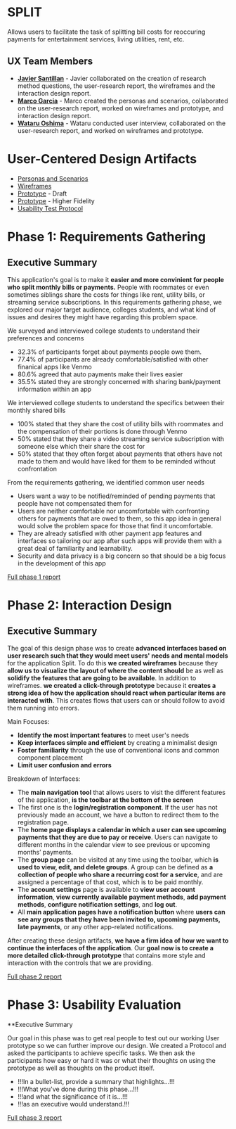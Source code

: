 # SPLIT

Allows users to facilitate the task of splitting bill costs for reoccuring payments for entertainment services, living utilities, rent, etc.

## UX Team Members

* **[Javier Santillan](https://usabilityengineering.github.io/ux-portfolio-JavierSatan/)** - Javier collaborated on the creation of research method questions, the user-research report, the wireframes and the interaction design report.
* **[Marco Garcia](https://usabilityengineering.github.io/ux-portfolio-marcogarciamuro/)** - Marco created the personas and scenarios, collaborated on the user-research report, worked on wireframes and prototype, and interaction design report.
* **[Wataru Oshima](https://usabilityengineering.github.io/ux-portfolio-Wataru-Oshima-Tokyo/)** - Wataru conducted user interview, collaborated on the user-research report, and worked on wireframes and prototype.

# User-Centered Design Artifacts
 
* [Personas and Scenarios](phase1_gathering/Personas_Scenarios.pdf)
* [Wireframes](phase2_gathering/Wireframes.pdf)
* [Prototype](https://xd.adobe.com/view/39886b66-3848-4346-a143-738afced029a-6cdb/?fullscreen&hints=on) - Draft
* [Prototype](https://xd.adobe.com/view/0a2f5bb6-c746-467d-92b3-8b6a6a61f445-5f7c/?fullscreen&hints=off) - Higher Fidelity
* [Usability Test Protocol](phase3_gatherings/protocol.pdf)

# Phase 1: Requirements Gathering

## Executive Summary
This application's goal is to make it **easier and more convinient for people who split monthly bills or payments.** People with roommates or even sometimes siblings share the costs for things like rent, utility bills, or streaming service subscriptions. In this requirements gathering phase, we explored our major target audience, colleges students, and what kind of issues and desires they might have regarding this problem space.

We surveyed and interviewed college students to understand their preferences and concerns

* 32.3% of participants forget about payments people owe them.
* 77.4% of participants are already comfortable/satisfied with other finanical apps like Venmo
* 80.6% agreed that auto payments make their lives easier
* 35.5% stated they are strongly concerned with sharing bank/payment information within an app

We interviewed college students to understand the specifics between their monthly shared bills
* 100% stated that they share the cost of utility bills with roommates and the compensation of their portions is done through Venmo
* 50% stated that they share a video streaming service subscription with someone else which their share the cost for
* 50% stated that they often forget about payments that others have not made to them and would have liked for them to be reminded without confrontation

From the requirements gathering, we identified common user needs
* Users want a way to be notified/reminded of pending payments that people have not compensated them for
* Users are neither comfortable nor uncomfortable with confronting others for payments that are owed to them, so this app idea in general would solve the problem space for those that find it uncomfortable.
* They are already satisfied with other payment app features and interfaces so tailoring our app after such apps will provide them with a great deal of familiarity and learnability.
* Security and data privacy is a big concern so that should be a big focus in the development of this app



[Full phase 1 report](requirements/README.md)

# Phase 2: Interaction Design

## Executive Summary
The goal of this design phase was to create **advanced interfaces based on user research such that they would meet users' needs and mental models** for the application Split. To do this **we created wireframes** because they **allow us to visualize the layout of where the content should** be as well as **solidify the features that are going to be available**. In addition to wireframes. **we created a click-through prototype** because it **creates a strong idea of how the application should react when particular items are interacted with**. This creates flows that users can or should follow to avoid them running into errors. 

Main Focuses:
* **Identify the most important features** to meet user's needs
* **Keep interfaces simple and efficient** by creating a minimalist design
* **Foster familiarity** through the use of conventional icons and common component placement
* **Limit user confusion and errors**

Breakdown of Interfaces:
* The **main navigation tool** that allows users to visit the different features of the application, **is the toolbar at the bottom of the screen**
* The first one is the **login/registration component**. If the user has not previously made an account, we have a button to redirect them to the registration page.
* The **home page displays a calendar in which a user can see upcoming payments that they are due to pay or receive**. Users can navigate to different months in the calendar view to see previous or upcoming months’ payments.
* The **group page** can be visited at any time using the toolbar, which **is used to view, edit, and delete groups**. A group can be defined as **a collection of people who share a recurring cost for a service**, and are assigned a percentage of that cost, which is to be paid monthly. 
* The **account settings** page is available to **view user account information**, **view currently available payment methods**, **add payment methods**, **configure notification settings**, and **log out**. 
* All **main application pages have a notification button** where **users can see any groups that they have been invited to, upcoming payments, late payments**, or any other app-related notifications. 


After creating these design artifacts, **we have a firm idea of how we want to continue the interfaces of the application**. Our **goal now is to create a more detailed click-through prototype** that contains more style and interaction with the controls that we are providing. 

[Full phase 2 report](design/)

# Phase 3: Usability Evaluation

**Executive Summary

Our goal in this phase was to get real people to test out our working User prototype so we can further improve our design. We created a Protocol and asked the participants
to achieve specific tasks. We then ask the participants how easy or hard it was or what their thoughts on using the prototype as well as thoughts on the product itself.
* !!!In a bullet-list, provide a summary that highlights...!!!
* !!!What you've done during this phase...!!!
* !!!and what the significance of it is...!!!
* !!!as an executive would understand.!!!

[Full phase 3 report](evaluation/)
